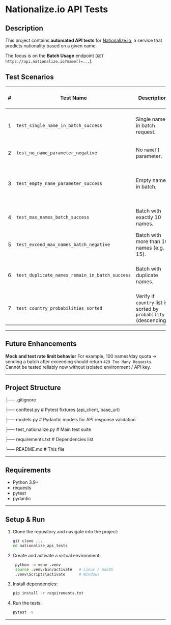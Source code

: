 # Nationalize.io API Tests

## Description
This project contains **automated API tests** for [Nationalize.io](https://nationalize.io/documentation), a service that predicts nationality based on a given name.

The focus is on the **Batch Usage** endpoint (`GET https://api.nationalize.io?name[]=...`).

## Test Scenarios

| #  | Test Name                                | Description                                                                 | Expected Result                                  | Notes / Docs Coverage               |
|----|------------------------------------------|-----------------------------------------------------------------------------|-------------------------------------------------|-------------------------------------|
| 1  | `test_single_name_in_batch_success`      | Single name in batch request.                                               | Response contains exactly 1 prediction for name. | Covered in docs (Batch Usage).      |
| 2  | `test_no_name_parameter_negative`        | No `name[]` parameter.                                                      | Returns `422` with error message.               | Covered in docs.                     |
| 3  | `test_empty_name_parameter_success`      | Empty name in batch.                                                        | Returns valid schema with empty string name.    | Docs unclear, behavior observed.     |
| 4  | `test_max_names_batch_success`           | Batch with exactly 10 names.                                                | Returns results for all 10 names.               | Covered in docs (Batch Usage).      |
| 5  | `test_exceed_max_names_batch_negative`   | Batch with more than 10 names (e.g. 15).                                    | Either `422` error or ≤10 names processed.      | **Docs missing, xfail for discussion**. |
| 6  | `test_duplicate_names_remain_in_batch_success` | Batch with duplicate names.                                           | Either duplicates preserved or deduped.         | **Docs missing, xfail for discussion**. |
| 7  | `test_country_probabilities_sorted`      | Verify if `country` list is sorted by `probability` (descending).           | Countries sorted in descending probability.     | **Docs missing, xfail for discussion**. |

---

## Future Enhancements

   **Mock and test rate limit behavior**
   For example, 100 names/day quota → sending a batch after exceeding should return `429 Too Many Requests`.
   Cannot be tested reliably now without isolated environment / API key.

---

## Project Structure

├── .gitignore

├── conftest.py # Pytest fixtures (api_client, base_url)

├── models.py # Pydantic models for API response validation

├── test_nationalize.py # Main test suite

├── requirements.txt # Dependencies list

└── README.md # This file

---

## Requirements
- Python 3.9+
- requests
- pytest
- pydantic

---

## Setup & Run
1. Clone the repository and navigate into the project:
   ```bash
   git clone ...
   cd nationalize_api_tests

2. Create and activate a virtual environment:
   ```bash
    python -m venv .venv
    source .venv/bin/activate   # Linux / macOS
    .venv\Scripts\activate      # Windows

3. Install dependencies:
    ```bash
    pip install -r requirements.txt

4. Run the tests:
    ```bash
    pytest -v

---